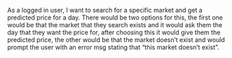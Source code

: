 As a logged in user, I want to search for a specific market and get a predicted price for a day. There would be two options for this, the first one would be that the market that they search exists and it would ask them the day that they want the price for, after choosing this it would give them the predicted price, the other would be that the market doesn’t exist and would prompt the user with an error msg stating that “this market doesn’t exist”.
